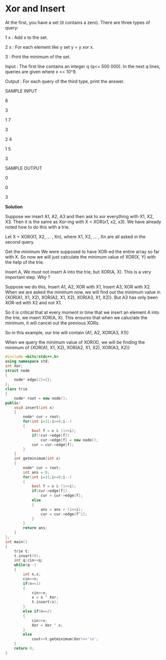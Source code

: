 # Xor and Insert

At the first, you have a set  (it contains a zero). There are three types of query:

1 x : Add x to the set.

2 x : For each element like y set y = y xor x.

3 : Print the minimum of the set.

Input : The first line contains an integer q (q<= 500 000). In the next q lines, queries are given where x <= 10^9.

Output : For each query of the third type, print the answer.
 

SAMPLE INPUT 

6

3

1 7

3

2 4

1 5

3

SAMPLE OUTPUT 

0

0

3

**Solution**

Suppose we insert A1, A2, A3 and then ask to xor everything with X1, X2, X3. 
Then it is the same as Xor-ing with X = XOR(x1, x2, x3). We have already noted how to do this with a trie.

Let X = XOR(X1, X2, ... , Xn), where X1, X2, ... , Xn are all asked in the second query.

Get the minimum 
We were supposed to have XOR-ed the entire array so far with X. 
So now we will just calculate the minimum value of XOR(X, Y) with the help of the trie.

Insert A, We must not insert A into the trie, but XOR(A, X). This is a very important step. Why ? 

Suppose we do this, Insert A1, A2, XOR with X1, Insert A3, XOR with X2. When we are asked the minimum now, we will find out the minimum value in 
{XOR(A1, X1, X2), XOR(A2, X1, X2), XOR(A3, X1, X2)}. But A3 has only been XOR-ed with X2 and not X1. 


So it is critical that at every moment in time that we insert an element A into the trie, we insert XOR(A, X). 
This ensures that when we caluclate the minimum, it will cancel out the previous XORs. 

So in this example, our trie will contain {A1, A2, XOR(A3, X1)}

When we query the minimum value of XOR(X), we will be finding the minimum of 
{XOR(A1, X1, X2), XOR(A2, X1, X2), XOR(A3, X2)}

```cpp
#include <bits/stdc++.h>
using namespace std;
int Xor;
struct node
{
    node* edge[2]={};
};
class trie
{
    node* root = new node();
public:
    void insert(int x)
    {
        node* cur = root;
        for(int i=31;i>=0;i--)
        {
            bool f = x & (1<<i);
            if(!cur->edge[f])
                cur->edge[f] = new node();
            cur = cur->edge[f];
        }
    }
    int getminimum(int x)
    {
        node* cur = root;
        int ans = 0;
        for(int i=31;i>=0;i--)
        {
            bool f = x & (1<<i);
            if(cur->edge[f])
                cur = cur->edge[f];
            else
            {
                ans = ans + (1<<i);
                cur = cur->edge[f^1];
            }
        }
        return ans;
    }
};
int main()
{
    trie t;
    t.insert(0);
    int q;cin>>q;
    while(q--)
    {
        int n,x;
        cin>>n;
        if(n==1)
        {
            cin>>x;
            x = x ^ Xor;
            t.insert(x);
        }
        else if(n==2)
        {
            cin>>x;
            Xor = Xor ^ x;
        }
        else
            cout<<t.getminimum(Xor)<<'\n';
    }
    return 0;
}
```
